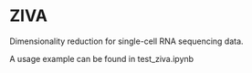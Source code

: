# ZIVA

Dimensionality reduction for single-cell RNA sequencing data.

A usage example can be found in test_ziva.ipynb
